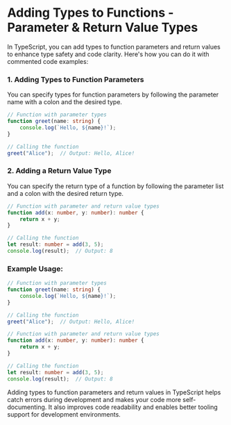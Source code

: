 # Adding Types to Functions - Parameter & Return Value Types


In TypeScript, you can add types to function parameters and return values to enhance type safety and code clarity. Here's how you can do it with commented code examples:

### 1. Adding Types to Function Parameters

You can specify types for function parameters by following the parameter name with a colon and the desired type.

```typescript
// Function with parameter types
function greet(name: string) {
    console.log(`Hello, ${name}!`);
}

// Calling the function
greet("Alice");  // Output: Hello, Alice!
```

### 2. Adding a Return Value Type

You can specify the return type of a function by following the parameter list and a colon with the desired return type.

```typescript
// Function with parameter and return value types
function add(x: number, y: number): number {
    return x + y;
}

// Calling the function
let result: number = add(3, 5);
console.log(result);  // Output: 8
```

### Example Usage:

```typescript
// Function with parameter types
function greet(name: string) {
    console.log(`Hello, ${name}!`);
}

// Calling the function
greet("Alice");  // Output: Hello, Alice!

// Function with parameter and return value types
function add(x: number, y: number): number {
    return x + y;
}

// Calling the function
let result: number = add(3, 5);
console.log(result);  // Output: 8
```

Adding types to function parameters and return values in TypeScript helps catch errors during development and makes your code more self-documenting. It also improves code readability and enables better tooling support for development environments.
